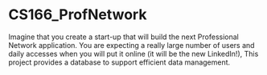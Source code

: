 # CS166_ProfNetwork
Imagine that you create a start-up that will build the next Professional Network application. You are expecting a really large number of users and daily accesses when you will put it online (it will be the new LinkedIn!), This project provides a database to support efficient data management.
